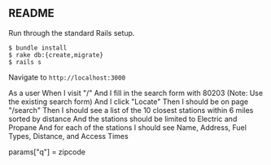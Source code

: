 ## README

Run through the standard Rails setup.

```
$ bundle install
$ rake db:{create,migrate}
$ rails s
```

Navigate to `http://localhost:3000`


As a user
When I visit "/"
And I fill in the search form with 80203 (Note: Use the existing search form)
And I click "Locate"
Then I should be on page "/search"
Then I should see a list of the 10 closest stations within 6 miles sorted by distance
And the stations should be limited to Electric and Propane
And for each of the stations I should see Name, Address, Fuel Types, Distance, and Access Times

params["q"] = zipcode 

